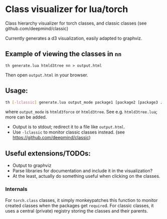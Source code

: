 # Class visualizer for lua/torch
Class hierarchy visualizer for torch classes, and classic classes (see github.com/deepmind/classic)

Currently generates a d3 visualization, easily adapted to graphviz.

## Example of viewing the classes in `nn`
```
th generate.lua htmld3tree nn > output.html
```
Then open `output.html` in your browser.

## Usage:
```sh
th [-lclassic] generate.lua output_mode package1 [package2 [package3 ...] ]
```
where `output_mode` is `htmld3force` or `htmld3tree`. See e.g. `htmld3tree.lua`; more can be added.

 * Output is to stdout; redirect it to a file like `output.html`.
 * Use `-lclassic` to monitor classic classes instead. (see <https://github.com/deepmind/classic>)

## Useful extensions/TODOs:

 * Output to graphviz
 * Parse libraries for documentation and include it in the visualization?
 * At the least, actually do something useful when clicking on the classes.

### Internals
For `torch.class` classes, it simply monkeypatches this function to monitor created classes when
the packages get `require`d. For classic classes, it uses a central (private) registry storing 
the classes and their parents.
